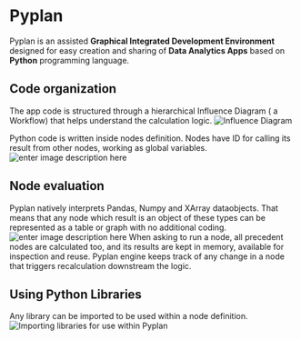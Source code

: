 # Pyplan
Pyplan is an assisted **Graphical Integrated Development Environment** designed for easy creation and sharing of **Data Analytics Apps** based on **Python** programming language.

## Code organization
The app code is structured through a hierarchical Influence Diagram ( a Workflow) that helps understand the calculation logic.
![Influence Diagram](http://img.pyplan.org/index_influence_diagram.png)

Python code is written inside nodes definition. Nodes have ID for calling its result from other nodes, working as global variables.
![enter image description here](http://img.pyplan.org/index_node_code.png)

## Node evaluation
Pyplan natively interprets Pandas, Numpy and XArray dataobjects. That means that any node which result is an object of these types can be represented as a table or graph with no additional coding.
![enter image description here](http://img.pyplan.org/index_node_result.png)
When asking to run a node, all precedent nodes are calculated too, and its results are kept in memory, available for inspection and reuse. Pyplan engine keeps track of any change in a node that triggers recalculation downstream the logic.

## Using Python Libraries
Any library can be imported to be used within a node definition.
![Importing libraries for use within Pyplan](http://img.pyplan.org/index_import_lib.png)





<!--stackedit_data:
eyJoaXN0b3J5IjpbLTIwNzYzNzc4OTksLTE5ODI4MjYyNTYsLT
I0MTM2OTkzOSwtNjM2MzQ2NDc4LDk3Njg4ODc2MCw5NzEyNzUz
MDYsMTY5ODYwNTIxNCwxODI2Mzg3NTA1LDExOTM4Mjk2NzEsMT
AyNzM0Mjc5NiwtMTI0NjUyNzIzMywtMTI1NzE5ODI5OSw0NzY2
NjM2MDUsLTE5OTYzMzIwNywtOTQyOTc0MzkxLC0xNzIzNjM5ND
k2LC02NDM3MDQwMzcsNzAxMzE2MjM0LDEyOTc3MTQ2MDgsLTIx
MDQ4Mjc3OTVdfQ==
-->
